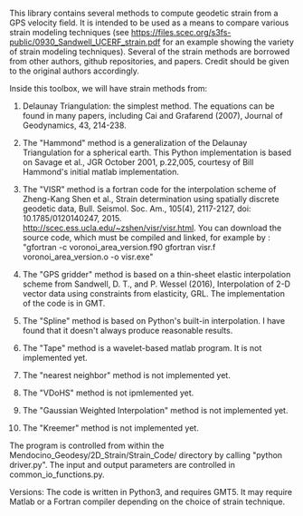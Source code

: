 This library contains several methods to compute geodetic strain from a GPS velocity field.  It is intended to be used as a means to compare various strain modeling techniques (see https://files.scec.org/s3fs-public/0930_Sandwell_UCERF_strain.pdf for an example showing the variety of strain modeling techniques). Several of the strain methods are borrowed from other authors, github repositories, and papers.  Credit should be given to the original authors accordingly.  

Inside this toolbox, we will have strain methods from: 

1.  Delaunay Triangulation: the simplest method. The equations can be found in many papers, including Cai and Grafarend (2007), Journal of Geodynamics, 43, 214-238. 

2.  The "Hammond" method is a generalization of the Delaunay Triangulation for a spherical earth. This Python implementation is based on Savage et al., JGR October 2001, p.22,005, courtesy of Bill Hammond's initial matlab implementation. 

3.  The "VISR" method is a fortran code for the interpolation scheme of Zheng-Kang Shen et al., Strain determination using spatially discrete geodetic data, Bull. Seismol. Soc. Am., 105(4), 2117-2127, doi: 10.1785/0120140247, 2015. http://scec.ess.ucla.edu/~zshen/visr/visr.html.  You can download the source code, which must be compiled and linked, for example by : 
"gfortran -c voronoi_area_version.f90
gfortran visr.f voronoi_area_version.o -o visr.exe"

4.  The "GPS gridder" method is based on a thin-sheet elastic interpolation scheme from Sandwell, D. T., and P. Wessel (2016), Interpolation of 2-D vector data using constraints from elasticity, GRL.  The implementation of the code is in GMT. 

5.  The "Spline" method is based on Python's built-in interpolation. I have found that it doesn't always produce reasonable results.  

6.  The "Tape" method is a wavelet-based matlab program. It is not implemented yet. 

7.  The "nearest neighbor" method is not implemented yet. 

8.  The "VDoHS" method is not ipmlemented yet. 

9.  The "Gaussian Weighted Interpolation" method is not implemented yet. 

10.  The "Kreemer" method is not implemented yet. 



The program is controlled from within the Mendocino_Geodesy/2D_Strain/Strain_Code/ directory by calling "python driver.py".  The input and output parameters are controlled in common_io_functions.py.  

Versions: The code is written in Python3, and requires GMT5.  It may require Matlab or a Fortran compiler depending on the choice of strain technique.